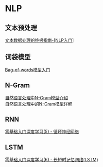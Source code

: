 # NLP
## 文本预处理
[文本数据处理的终极指南-[NLP入门]](https://www.jianshu.com/p/37e529c8baa9)<br>

## 词袋模型
[Bag-of-words模型入门](https://zhuanlan.zhihu.com/p/29933242)<br>

## N-Gram<br>
[自然语言处理中N-Gram模型介绍](https://zhuanlan.zhihu.com/p/32829048)<br>
[自然语言处理中的N-Gram模型详解](https://blog.csdn.net/baimafujinji/article/details/51281816)<br>

## RNN
[零基础入门深度学习(5) - 循环神经网络](https://zybuluo.com/hanbingtao/note/541458)

## LSTM
[零基础入门深度学习(6) - 长短时记忆网络(LSTM)](https://zybuluo.com/hanbingtao/note/581764)

